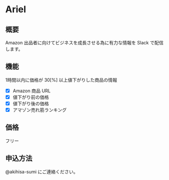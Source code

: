# Ariel

## 概要
Amazon 出品者に向けてビジネスを成長させる為に有力な情報を Slack で配信します。

## 機能
1時間以内に価格が 30[%] 以上値下がりした商品の情報  
 - [x] Amazon 商品 URL
 - [x] 値下がり前の価格
 - [x] 値下がり後の価格
 - [x] アマゾン売れ筋ランキング

## 価格
フリー

## 申込方法
@akihisa-sumi にご連絡ください。
